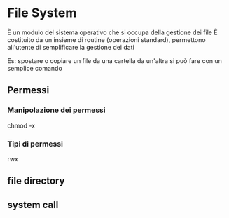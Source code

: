 # File System
È un modulo del sistema operativo che si occupa della gestione dei file
È costituito da un insieme di routine (operazioni standard), permettono all'utente di semplificare la gestione dei dati

Es: spostare o copiare un file da una cartella da un'altra si può fare con un semplice comando 
## Permessi
### Manipolazione dei permessi
chmod -x

### Tipi di permessi
rwx


## file directory

## system call
